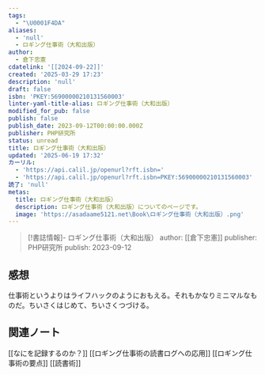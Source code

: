 ```yaml
---
tags:
  - "\U0001F4DA"
aliases:
  - 'null'
  - ロギング仕事術（大和出版）
author:
  - 倉下忠憲
cdatelink: '[[2024-09-22]]'
created: '2025-03-29 17:23'
description: 'null'
draft: false
isbn: 'PKEY:56900000210131560003'
linter-yaml-title-alias: ロギング仕事術（大和出版）
modified_for_pub: false
publish: false
publish_date: 2023-09-12T00:00:00.000Z
publisher: PHP研究所
status: unread
title: ロギング仕事術（大和出版）
updated: '2025-06-19 17:32'
カーリル:
  - 'https://api.calil.jp/openurl?rft.isbn='
  - 'https://api.calil.jp/openurl?rft.isbn=PKEY:56900000210131560003'
読了: 'null'
metas:
  title: ロギング仕事術（大和出版）
  description: ロギング仕事術（大和出版）についてのページです。
  image: 'https://asadaame5121.net\Book\ロギング仕事術（大和出版）.png'
---
```

> [!書誌情報]-
>  ロギング仕事術（大和出版）
>  author: [[倉下忠憲]]
>  publisher: PHP研究所
>  publish: 2023-09-12 
　
## 感想
仕事術というよりはライフハックのようにおもえる。それもかなりミニマルなものだ。ちいさくはじめて、ちいさくつづける。
## 関連ノート
[[なにを記録するのか？]]
[[ロギング仕事術の読書ログへの応用]]
[[ロギング仕事術の要点]]
[[読書術]]
